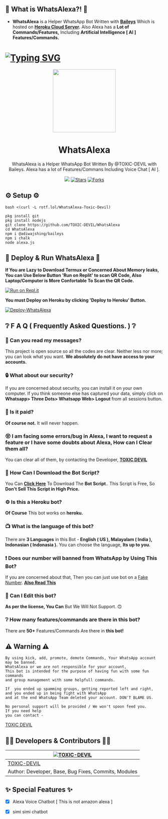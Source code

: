 ## 🤔 What is WhatsAlexa?! 🤔
- **WhatsAlexa** is a Helper WhatsApp Bot Written with **[Baileys](https://github.com/adiwajshing/baileys)** Which is hosted on **[Heroku Cloud Server](https://heroku.com).** Also Alexa has a **Lot of Commands/Features,** Including **Artificial Intelligence [ AI ] Features/Commands.**

# [![Typing SVG](https://bit.ly/3tSyaJK)](https://github.com/TOXIC-DEVIL)

<div align="center">
  <img src="https://rotf.lol/Whats-Alexa-Gif-TOXIC-DEVIL" width="200" height="200">
  <h1>WhatsAlexa</h1>
</div>
<p align="center">
    WhatsAlexa is a Helper WhatsApp Bot Written By @TOXIC-DEVIL with Baileys. Alexa has a lot of Features/Commans Including Voice Chat [ AI ].
    <br>

<p align="center">
<img src="https://img.shields.io/github/repo-size/TOXIC-DEVIL/WhatsAlexa?color=green&label=Repo%20total%20size&style=plastic">
<a href="https://github.com/TOXIC-DEVIL/WhatsAlexa/stargazers/"><img title="Stars" src="https://img.shields.io/github/stars/TOXIC-DEVIL/WhatsAlexa?color=blue&style=flat-square"></a>
<a href="https://github.com/TOXIC-DEVIL/WhatsAlexa/network/members"><img title="Forks" src="https://img.shields.io/github/forks/TOXIC-DEVIL/WhatsAlexa?color=pink&style=flat-square"></a>


## ⚙️ Setup ⚙️
```
bash <(curl -L rotf.lol/WhatsAlexa-Toxic-Devil)
```
```
pkg install git
pkg install nodejs
git clone https://github.com/TOXIC-DEVIL/WhatsAlexa
cd WhatsAlexa
npm i @adiwajshing/baileys
npm i chalk
node alexa.js
```
  
## 💫 Deploy & Run WhatsAlexa 💫

**If You are Lazy to Download Termux or Concerned About Memory leaks, You can Use Below Button 'Run on Replit' to scan QR Code, Also Laptop/Computer is More Confortable To Scan the QR Code.**

[![Run on Repl.it](https://repl.it/badge/github/TOXIC-DEVIL/WhatsAlexa)](https://replit.com/@TOXICDEVIL/WhatsAlexa)

**You must Deploy on Heroku by clicking 'Deploy to Heroku' Button.**

[![Deploy-WhatsAlexa](https://www.herokucdn.com/deploy/button.svg)](https://heroku.com/deploy?template=https://github.com/TOXIC-DEVIL/WhatsAlexa)

## ❔ F A Q ( Frequently Asked Questions. ) ❔

### 💬 Can you read my messages?

This project is open source so all the codes are clear. Neither less nor more; you can look what you want. **We absolutely do not have access to your accounts.**

### 🔒 What about our security?

If you are concerned about security, you can install it on your own computer. If you think someone else has captured your data, simply click on **Whatsapp> Three Dots> Whatsapp Web> Logout** from all sessions button.
  
### 💸 Is it paid?

**Of course not.** It will never happen. 
    
### 😵 I am facing some errors/bug in Alexa, I want to request a feature or I have some doubts about Alexa, How can I Clear them all? 
  
You can clear all of them, by contacting the Developer, **[TOXIC DEVIL](https://wa.me/94768826133)**

### 📃 How Can I Download the Bot Script?

You Can **[Click Here](https://github.com/TOXIC-DEVIL/WhatsAlexa/archive/refs/heads/master.zip)** To Download The **Bot Script**.. This Script is Free, So **Don't Sell This Script in High Price.**

### ⚙ Is this a Heroku bot?

**Of Course** This bot works on **heroku.**

### 📺 What is the language of this bot?

There are **3 Languages** in this Bot - **English ( US ), Malayalam ( India ), Indonasian ( Indonasia ).** You can choose the language, **Its up to you.**

### ❗ Does our number will banned from WhatsApp by Using This Bot?

If you are concerned about that, Then you can just use bot on a [Fake Number](https://youtu.be/v8lGcQp0RjQ). **[Also Read This](https://github.com/TOXIC-DEVIL/WhatsAlexa#-warning-)**

### 🔄 Can I Edit this bot?

**As per the license, You Can** But We Will Not Support. 🙃

### ❔ How many features/commands are there in this bot?

There are **50+** Features/Commands Are there in **this bot!**

<!--
## ❗️ Disclaimer ❗️

The name **'WhatsAlexa'**, Which includes the word
**'Whats'**, confuses users because of the name of the familiar
bot **WhatsAsena**. The users are thinking that the
**'WhatsAlexa' bot is a modified version of the 'WhatsAsena'**.
This is **extremely wrong** and has nothing to do with WhatsAsena.
Also You can check our docker file.
**We use 'node: 15.2.0-alpine3.10' instead of 'whatsasena: latest'**.
So please don't Compare **WhatsAlexa** and **WhatsAsena**.
-->

## ⚠ Warning ⚠

```
By using kick, add, promote, demote Commands, Your WhatsApp account may be banned.
WhatsAlexa or we are not responsible for your account, 
This bot is intended for the purpose of having fun with some fun commands 
and group management with some helpfull commands.

If  you ended up spamming groups, getting reported left and right, 
and you ended up in being fight with WhatsApp
and at the end WhatsApp Team deleted your account. DON'T BLAME US.

No personal support will be provided / We won't spoon feed you. 
If you need help
you can contact - 
```
[TOXIC DEVIL](https://wa.me/94768826133?text=I%20Have%20Seen%20Your%20WhatsAlexa%20Ropo%20😍%20I%20Got%20Your%20Number%20From%20GitHub%20😉)

## 👨‍💻 Developers & Contributors 👨‍💻

 [![TOXIC-DEVIL](https://github.com/TOXIC-DEVIL.png?size=100)](https://github.com/TOXIC-DEVIL) |
----|
[TOXIC-DEVIL](https://github.com/TOXIC-DEVIL)  | 
Author: Developer, Base, Bug Fixes, Commits, Modules | 

## ✨ Special Features ✨

- [x] Alexa Voice Chatbot [ This is not amazon alexa ]

- [x] simi simi chatbot
